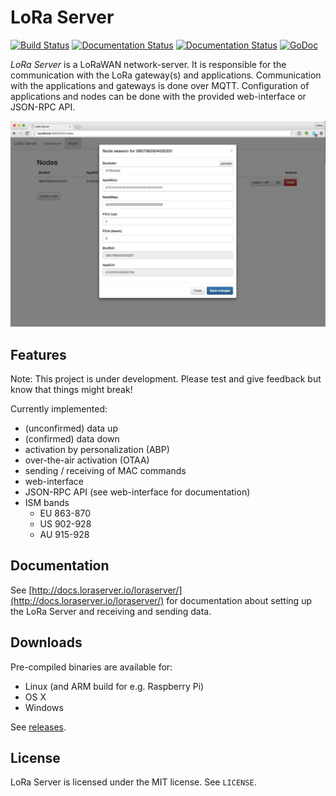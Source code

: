 # LoRa Server

[![Build Status](https://travis-ci.org/brocaar/loraserver.svg?branch=master)](https://travis-ci.org/brocaar/loraserver)
[![Documentation Status](https://readthedocs.org/projects/loraserver/badge/?version=latest)](http://loraserver.readthedocs.org/en/latest/?badge=latest)
[![Documentation Status](https://readthedocs.org/projects/loraserver/badge/?version=stable)](http://loraserver.readthedocs.org/en/stable/?badge=stable)
[![GoDoc](https://godoc.org/github.com/brocaar/loraserver?status.svg)](https://godoc.org/github.com/brocaar/loraserver)

*LoRa Server* is a LoRaWAN network-server. It is responsible for the
communication with the LoRa gateway(s) and applications. Communication
with the applications and gateways is done over MQTT. Configuration of
applications and nodes can be done with the provided web-interface or JSON-RPC API.

![web-interface](docs/img/webinterface.jpg)


## Features

Note: This project is under development.
Please test and give feedback but know that things might break!

Currently implemented:

- (unconfirmed) data up
- (confirmed) data down
- activation by personalization (ABP)
- over-the-air activation (OTAA)
- sending / receiving of MAC commands
- web-interface
- JSON-RPC API (see web-interface for documentation)
- ISM bands
	- EU 863-870
	- US 902-928
	- AU 915-928

## Documentation

See [http://docs.loraserver.io/loraserver/](http://docs.loraserver.io/loraserver/)
for documentation about setting up the LoRa Server and receiving and sending
data.

## Downloads

Pre-compiled binaries are available for:

* Linux (and ARM build for e.g. Raspberry Pi)
* OS X
* Windows

See [releases](https://github.com/brocaar/loraserver/releases).

## License

LoRa Server is licensed under the MIT license. See ``LICENSE``.
